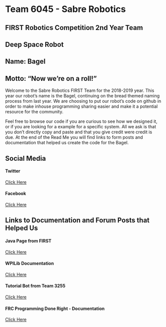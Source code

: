 # Team 6045 - Sabre Robotics
## FIRST Robotics Competition 2nd Year Team
## Deep Space Robot
## Name: Bagel
## Motto: “Now we’re on a roll!”

Welcome to the Sabre Robotics FIRST Team for the 2018-2019 year. This year our robot’s name is the Bagel, continuing on the bread themed naming process from last year. We are choosing to put our robot’s code on github in order to make inhouse programming sharing easier and make it a potential resource for the community. 

Feel free to browse our code if you are curious to see how we designed it, or if you are looking for a example for a specific system. All we ask is that you don’t directly copy and paste and that you give credit were credit is due. At the end of the Read Me you will find links to form posts and documentation that helped us create the code for the Bagel. 

## Social Media
#### Twitter
[Click Here](https://twitter.com/frc6045)
#### Facebook
[Click Here](https://p.facebook.com/SabreRobotics/)

## Links to Documentation and Forum Posts that Helped Us
#### Java Page from FIRST
[Click Here](https://wpilib.screenstepslive.com/s/currentCS/m/java)
#### WPILib Documentation
[Click Here](http://first.wpi.edu/FRC/roborio/release/docs/java/)
#### Tutorial Bot from Team 3255
[Click Here](https://github.com/FRCTeam3255/FRC-Java-Tutorial/)
#### FRC Programming Done Right - Documentation 
[Click Here](https://media.readthedocs.org/pdf/frc-pdr/latest/frc-pdr.pdf) 